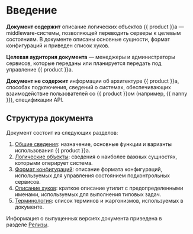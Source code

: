 # Введение

**Документ содержит** описание логических объектов {{ product }}а — middleware-системы, позволяющей переводить серверы к целевым состояниям. В документе описаны основные сущности, формат конфигураций и приведен список хуков.

**Целевая аудитория документа** — менеджеры и администраторы сервисов, которые переданы или планируется передать под управление {{ product }}а.

**Документ не содержит** информации об архитектуре {{ product }}а, способах подключения, сведений о системах, обеспечивающих взаимодействие пользователей со {{ product }}ом (например, {{ nanny }}), спецификации API.

## Структура документа

Документ состоит из следующих разделов:

1. [Общие сведения](intro.md): назначение, основные функции и варианты использования {{ product }}а.
1. [Логические объекты](objects/objects.md): сведения о наиболее важных сущностях, которыми оперирует система.
1. [Формат конфигураций](config-types-desc.md): описание формата конфигураций, используемых для управления состоянием подконтрольных сервисов.
1. [Описание хуков](hooks.md): краткое описание утилит с предопределенными именами, используемых для выполнения типовых задач.
1. [Терминология](term.md): список терминов и жаргонизмов, используемых в документе.

Информация о выпущенных версиях документа приведена в разделе [Релизы](releases.md).
